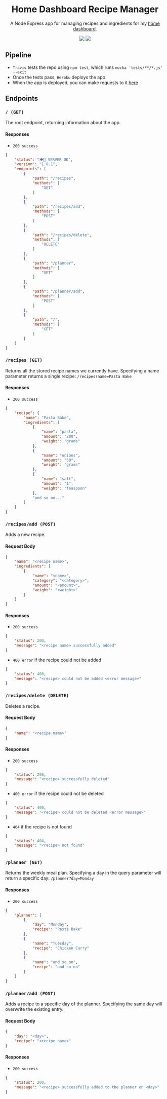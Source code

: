 

<h1 align="center">Home Dashboard Recipe Manager </h1>
<p align="center">
	A Node Express app for managing recipes and ingredients for my <a href="https://github.com/iamtomhewitt/home-dashboard">home dashboard</a>.
</p>
<p align="center">
	<img src="https://travis-ci.org/iamtomhewitt/home-dashboard-recipe-manager.svg"/>
	<img src="https://heroku-badge.herokuapp.com/?app=home-dashboard-recipe-manager&style=round&svg=1"/>
</p>

## Pipeline
* `Travis` tests the repo using `npm test`, which runs `mocha 'tests/**/*.js' --exit`
* Once the tests pass, `Heroku` deploys the app
* When the app is deployed, you can make requests to it [here](https://home-dashboard-recipe-manager.herokuapp.com/)

## Endpoints

### `/ (GET)`
The root endpoint, returning information about the app.

#### Responses
* `200 success`
```json
{
    "status": "🍽📝 SERVER OK",
    "version": "1.0.1",
    "endpoints": [
        {
            "path": "/recipes",
            "methods": [
                "GET"
            ]
        },
        {
            "path": "/recipes/add",
            "methods": [
                "POST"
            ]
        },
        {
            "path": "/recipes/delete",
            "methods": [
                "DELETE"
            ]
        },
        {
            "path": "/planner",
            "methods": [
                "GET"
            ]
        },
        {
            "path": "/planner/add",
            "methods": [
                "POST"
            ]
        },
        {
            "path": "/",
            "methods": [
                "GET"
            ]
        }
    ]
}
```

### `/recipes (GET)`
Returns all the stored recipe names we currently have. Specifying a name parameter returns a single recipe: `/recipes?name=Pasta Bake`
#### Responses
* `200 success`
```json
{
    "recipe": {
        "name": "Pasta Bake",
        "ingredients": [
            {
                "name": "pasta",
                "amount": "200",
                "weight": "grams"
            },
            {
                "name": "onions",
                "amount": "50",
                "weight": "grams"
            },
            {
                "name": "salt",
                "amount": "1",
                "weight": "teaspoon"
            },
            "and so on..."
        ]
    }
}
```

### `/recipes/add (POST)`
Adds a new recipe.
#### Request Body
```json
{
    "name": "<recipe name>",
    "ingredients": [
        {
            "name": "<name>",
            "category": "<category>",
            "amount": "<amount>",
            "weight": "<weight>"
        }
    ]
}
```
#### Responses
* `200 success`
```json
{
    "status": 200,
    "message": "<recipe name> successfully added"
}
```

* `400 error` if the recipe could not be added
```json
{
    "status": 400,
    "message": "<recipe> could not be added <error message>"
}
```

### `/recipes/delete (DELETE)`
Deletes a recipe.
#### Request Body
```json
{
    "name": "<recipe name>"
}
```
#### Responses
* `200 success`
```json
{
    "status": 200,
    "message": "<recipe> successfully deleted"
}
```
* `400 error` if the recipe could not be deleted
```json
{
    "status": 400,
    "message": "<recipe> could not be deleted <error message>"
}
```
* `404` if the recipe is not found
```json
{
    "status": 404,
    "message": "<recipe> not found"
}
```

### `/planner (GET)`
Returns the weekly meal plan. Specifying a day in the query parameter will return a specific day: `/planner?day=Monday`

#### Responses
* `200 success`
```json
{
    "planner": [
        {
            "day": "Monday",
            "recipe": "Pasta Bake"
        },
        {
            "name": "Tuesday",
            "recipe": "Chicken Curry"
        },
        {
            "name": "and so on",
            "recipe": "and so on"
        }
    ]
}
```

### `/planner/add (POST)`
Adds a recipe to a specific day of the planner. Specifying the same day will overwrite the existing entry.
#### Request Body
```json
{
    "day": "<day>",
    "recipe": "<recipe name>"
}
```
#### Responses
* `200 success`
```json
{
    "status": 200,
    "message": "<recipe> successfully added to the planner on <day>"
}
```